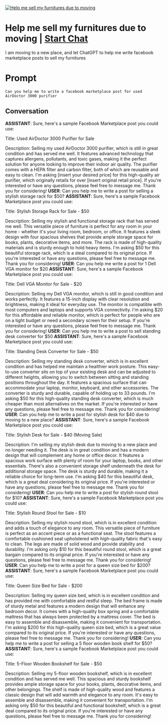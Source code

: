 
[![Help me sell my furnitures due to moving](https://flow-prompt-covers.s3.us-west-1.amazonaws.com/icon/minimalist/mini_4.png)](https://gptcall.net/chat.html?data=%7B%22contact%22%3A%7B%22id%22%3A%22rVYz4fUU6HMDN5Ctoccnh%22%2C%22flow%22%3Atrue%7D%7D)
# Help me sell my furnitures due to moving | [Start Chat](https://gptcall.net/chat.html?data=%7B%22contact%22%3A%7B%22id%22%3A%22rVYz4fUU6HMDN5Ctoccnh%22%2C%22flow%22%3Atrue%7D%7D)
I am moving to a new place, and let ChatGPT to help me write facebook marketplace posts to sell my furnitures

# Prompt

```
Can you help me to write a facebook marketplace post for used AirDoctor 3000 purifier
```

## Conversation

**ASSISTANT**: Sure, here's a sample Facebook Marketplace post you could use:



Title: Used AirDoctor 3000 Purifier for Sale



Description: Selling my used AirDoctor 3000 purifier, which is still in great condition and has served me well. It features advanced technology that captures allergens, pollutants, and toxic gases, making it the perfect solution for anyone looking to improve their indoor air quality. The purifier comes with a HEPA filter and carbon filter, both of which are reusable and easy to clean. I'm asking [insert your desired price] for this high-quality air purifier, which originally retails for over [insert original retail price]. If you're interested or have any questions, please feel free to message me. Thank you for considering!
**USER**: Can you help me to write a post for selling a stylish storage rack for $50?
**ASSISTANT**: Sure, here's a sample Facebook Marketplace post you could use:



Title: Stylish Storage Rack for Sale - $50



Description: Selling my stylish and functional storage rack that has served me well. This versatile piece of furniture is perfect for any room in your home - whether it's your living room, bedroom, or office. It features a sleek design with four spacious shelves that provide ample storage space for books, plants, decorative items, and more. The rack is made of high-quality materials and is sturdy enough to hold heavy items. I'm asking $50 for this beautiful storage rack, which is a steal compared to its original price. If you're interested or have any questions, please feel free to message me. Thank you for considering!
**USER**: Can you help me write a post for 1 Dell VGA monitor for $20
**ASSISTANT**: Sure, here's a sample Facebook Marketplace post you could use:



Title: Dell VGA Monitor for Sale - $20



Description: Selling my Dell VGA monitor, which is still in good condition and works perfectly. It features a 15-inch display with clear resolution and brightness, making it ideal for everyday use. The monitor is compatible with most computers and laptops and supports VGA connectivity. I'm asking $20 for this affordable and reliable monitor, which is perfect for people who are on a tight budget or need a secondary screen for their setup. If you're interested or have any questions, please feel free to message me. Thank you for considering!
**USER**: Can you help me to write a post to sell standing desk converter for $50
**ASSISTANT**: Sure, here's a sample Facebook Marketplace post you could use:



Title: Standing Desk Converter for Sale - $50



Description: Selling my standing desk converter, which is in excellent condition and has helped me maintain a healthier work posture. This easy-to-use converter sits on top of your existing desk and can be adjusted to different heights, allowing you to switch between sitting and standing positions throughout the day. It features a spacious surface that can accommodate your laptop, monitor, keyboard, and other accessories. The converter is sturdy and durable, capable of holding up to 33 pounds. I'm asking $50 for this high-quality standing desk converter, which is much cheaper than most alternatives on the market. If you're interested or have any questions, please feel free to message me. Thank you for considering!
**USER**: Can you help me to write a post for stylish desk for $40 due to moving to a new place?
**ASSISTANT**: Sure, here's a sample Facebook Marketplace post you could use:



Title: Stylish Desk for Sale - $40 (Moving Sale)



Description: I'm selling my stylish desk due to moving to a new place and no longer needing it. The desk is in great condition and has a modern design that will complement any home or office decor. It features a spacious work surface with plenty of room for your laptop, books, and other essentials. There's also a convenient storage shelf underneath the desk for additional storage space. The desk is sturdy and durable, making it a reliable choice for long-term use. I'm asking $40 for this beautiful desk, which is a great deal considering its original price. If you're interested or have any questions, please feel free to message me. Thank you for considering!
**USER**: Can you help me to write a post for stylish round stool for $10?
**ASSISTANT**: Sure, here's a sample Facebook Marketplace post you could use:



Title: Stylish Round Stool for Sale - $10



Description: Selling my stylish round stool, which is in excellent condition and adds a touch of elegance to any room. This versatile piece of furniture is perfect as an accent piece or as a functional seat. The stool features a comfortable cushioned seat upholstered with high-quality fabric that's easy to clean. The legs are made of solid wood and provide stability and durability. I'm asking only $10 for this beautiful round stool, which is a great bargain compared to its original price. If you're interested or have any questions, please feel free to message me. Thank you for considering!
**USER**: Can you help me to write a post for a queen size bed for $200?
**ASSISTANT**: Sure, here's a sample Facebook Marketplace post you could use:



Title: Queen Size Bed for Sale - $200



Description: Selling my queen size bed, which is in excellent condition and has provided me with comfortable and restful sleep. The bed frame is made of sturdy metal and features a modern design that will enhance any bedroom decor. It comes with a high-quality box spring and a comfortable mattress that has always been protected by a mattress cover. The bed is easy to assemble and disassemble, making it convenient for transportation. I'm asking $200 for this high-quality queen size bed, which is a great value compared to its original price. If you're interested or have any questions, please feel free to message me. Thank you for considering!
**USER**: Can you help me to write a post for selling a 5 floor wooden book shelf for $50?
**ASSISTANT**: Sure, here's a sample Facebook Marketplace post you could use:



Title: 5-Floor Wooden Bookshelf for Sale - $50



Description: Selling my 5-floor wooden bookshelf, which is in excellent condition and has served me well. This spacious and sturdy bookshelf provides ample storage space for your books, plants, decorative items, and other belongings. The shelf is made of high-quality wood and features a classic design that will add warmth and elegance to any room. It's easy to assemble and disassemble, making it convenient for transportation. I'm asking only $50 for this beautiful and functional bookshelf, which is a great deal compared to its original price. If you're interested or have any questions, please feel free to message me. Thank you for considering!


